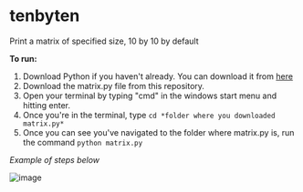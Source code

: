 # tenbyten
Print a matrix of specified size, 10 by 10 by default

**To run:**
1. Download Python if you haven't already. You can download it from [here](https://www.python.org/downloads/)
2. Download the matrix.py file from this repository.
3. Open your terminal by typing "cmd" in the windows start menu and hitting enter.
4. Once you're in the terminal, type ```cd *folder where you downloaded matrix.py*```
5. Once you can see you've navigated to the folder where matrix.py is, run the command ```python matrix.py```




*Example of steps below*

![image](https://github.com/user-attachments/assets/1d364e56-22d3-4aee-adbe-09009faf75d8)
